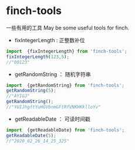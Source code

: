 # finch-tools
一些有用的工具
May be some useful tools for finch.
 
* fixIntegerLength : 正整数补位

```typescript
import  {fixIntegerLength} from 'finch-tools';
fixIntegerLength(123,5);
//"00123"
```

* getRandomString ： 随机字符串

```typescript
import  {getRandomString} from 'finch-tools';
getRandomString(5);
//"AYIGJ"
getRandomString();
//"YUIJhgftYuHGVbnmGFtRfVNKHKklloYv"
```

* getReadableDate ： 可读时间戳

```typescript
import  {getReadableDate} from 'finch-tools';
getReadableDate(5);
//"2020_02_26_14_25_325"
```